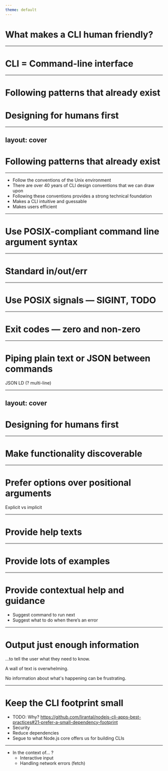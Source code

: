 ```yaml
---
theme: default
---
```


# What makes a CLI human friendly?

---

# CLI = Command-line interface

<!-- TODO: Screenshot of terminal with a command line -->

---

# Following patterns that already exist

# Designing for humans first

---
layout: cover
---

# Following patterns that already exist

---

- Follow the conventions of the Unix environment
- There are over 40 years of CLI design conventions that we can draw upon
- Following these conventions provides a strong technical foundation
- Makes a CLI intuitive and guessable
- Makes users efficient

---

# Use POSIX-compliant command line argument syntax

<!-- TODO: Example -->

---

# Standard in/out/err

<!-- TODO: Example -->

---

# Use POSIX signals — SIGINT, TODO

<!-- TODO: Example -->

---


# Exit codes — zero and non-zero

<!-- TODO: Example -->

---

# Piping plain text or JSON between commands

<!-- TODO: Example -->

JSON LD (? multi-line)

---
layout: cover
---

# Designing for humans first

---

# Make functionality discoverable

<!-- TODO: Example -->

---

# Prefer options over positional arguments

Explicit vs implicit

<!-- TODO: Example -->

---

# Provide help texts

<!-- TODO: Example -->

---

# Provide lots of examples

<!-- TODO: Example e.g. in the help texts, include links to online documentation -->

---

# Provide contextual help and guidance

- Suggest command to run next
- Suggest what to do when there’s an error

<!-- TODO: Example -->


---

# Output just enough information

...to tell the user what they need to know.

A wall of text is overwhelming.

No information about what's happening can be frustrating.

<!-- TODO: Example -->

---

# Keep the CLI footprint small

- TODO: Why? https://github.com/lirantal/nodejs-cli-apps-best-practices#21-prefer-a-small-dependency-footprint
- Security
- Reduce dependencies
- Segue to what Node.js core offers us for building CLIs

---

- In the context of… ?
	- Interactive input
	- Handling network errors (fetch)

<!-- TODO: Anything else to include? -->

